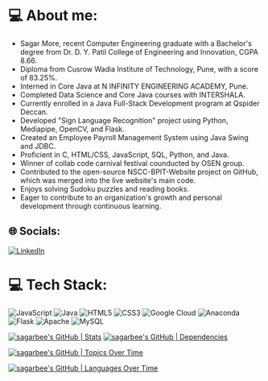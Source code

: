 # 💻 About me:
<ul>
        <li>Sagar More, recent Computer Engineering graduate with a Bachelor's degree from Dr. D. Y. Patil College of Engineering and Innovation, CGPA 8.66.</li>
        <li>Diploma from Cusrow Wadia Institute of Technology, Pune, with a score of 83.25%.</li>
        <li>Interned in Core Java at N INFINITY ENGINEERING ACADEMY, Pune.</li>
        <li>Completed Data Science and Core Java courses with INTERSHALA.</li>
        <li>Currently enrolled in a Java Full-Stack Development program at Qspider Deccan.</li>
        <li>Developed "Sign Language Recognition" project using Python, Mediapipe, OpenCV, and Flask.</li>
        <li>Created an Employee Payroll Management System using Java Swing and JDBC.</li>
        <li>Proficient in C, HTML/CSS, JavaScript, SQL, Python, and Java.</li>
        <li>Winner of collab code carnival festival counducted by OSEN group.</li>
        <li>Contributed to the open-source NSCC-BPIT-Website project on GitHub, which was merged into the live website's main code.</li>
        <li>Enjoys solving Sudoku puzzles and reading books.</li>
        <li>Eager to contribute to an organization's growth and personal development through continuous learning.</li>
    </ul>

## 🌐 Socials:
 [![LinkedIn](https://img.shields.io/badge/LinkedIn-%230077B5.svg?logo=linkedin&logoColor=white)](https://linkedin.com/in/https://www.linkedin.com/in/sagar1705/) 

# 💻 Tech Stack:
![JavaScript](https://img.shields.io/badge/javascript-%23323330.svg?style=for-the-badge&logo=javascript&logoColor=%23F7DF1E) ![Java](https://img.shields.io/badge/java-%23ED8B00.svg?style=for-the-badge&logo=java&logoColor=white) ![HTML5](https://img.shields.io/badge/html5-%23E34F26.svg?style=for-the-badge&logo=html5&logoColor=white) ![CSS3](https://img.shields.io/badge/css3-%231572B6.svg?style=for-the-badge&logo=css3&logoColor=white) ![Google Cloud](https://img.shields.io/badge/Google%20Cloud-%234285F4.svg?style=for-the-badge&logo=google-cloud&logoColor=white) ![Anaconda](https://img.shields.io/badge/Anaconda-%2344A833.svg?style=for-the-badge&logo=anaconda&logoColor=white) ![Flask](https://img.shields.io/badge/flask-%23000.svg?style=for-the-badge&logo=flask&logoColor=white) ![Apache](https://img.shields.io/badge/apache-%23D42029.svg?style=for-the-badge&logo=apache&logoColor=white) ![MySQL](https://img.shields.io/badge/mysql-%2300f.svg?style=for-the-badge&logo=mysql&logoColor=white) 


[![sagarbee's GitHub | Stats](https://stats.quine.sh/sagarbee/github?theme=dark)](https://quine.sh?utm_source=widgets&utm_campaign=sagarbee)  [![sagarbee's GitHub | Dependencies](https://stats.quine.sh/sagarbee/dependencies?theme=dark)](https://quine.sh?utm_source=widgets&utm_campaign=sagarbee)

[![sagarbee's GitHub | Topics Over Time](https://stats.quine.sh/sagarbee/topics-over-time?theme=dark)](https://quine.sh?utm_source=widgets&utm_campaign=sagarbee)

[![sagarbee's GitHub | Languages Over Time](https://stats.quine.sh/sagarbee/languages-over-time?theme=dark)](https://quine.sh?utm_source=widgets&utm_campaign=sagarbee)

